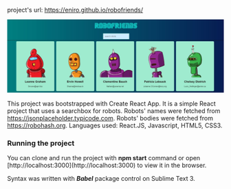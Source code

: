 project's url: https://eniro.github.io/robofriends/

<img src = "robo.jpg"></img>


This project was bootstrapped with Create React App. 
It is a simple React project that uses a searchbox for robots. Robots' names were fetched from https://jsonplaceholder.typicode.com. Robots' bodies were fetched from https://robohash.org. 
Languages used: React.JS, Javascript, HTML5, CSS3.


<h3>Running the project</h3>
You can clone and run the project with <b>npm start</b> command or open [http://localhost:3000](http://localhost:3000) to view it in the browser.

Syntax was written with <i><b>Babel</i></b> package control on Sublime Text 3.
